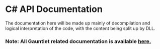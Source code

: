 # C# API Documentation

The documentation here will be made up mainly of decompilation and logical interpretation of the code, with the content being split up by DLL.

### Note: All Gauntlet related documentation is available [here.](../_gauntlet)
